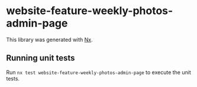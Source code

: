 # website-feature-weekly-photos-admin-page

This library was generated with [Nx](https://nx.dev).

## Running unit tests

Run `nx test website-feature-weekly-photos-admin-page` to execute the unit tests.
